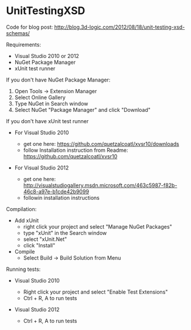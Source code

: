 UnitTestingXSD
==============

Code for blog post: http://blog.3d-logic.com/2012/08/18/unit-testing-xsd-schemas/

Requirements:
 - Visual Studio 2010 or 2012
 - NuGet Package Manager
 - xUnit test runner

If you don't have NuGet Package Manager:
1) Open Tools -> Extension Manager
2) Select Online Gallery
3) Type NuGet in Search window
4) Select NuGet "Package Manager" and click "Download"

If you don't have xUnit test runner
- For Visual Studio 2010 
  - get one here: https://github.com/quetzalcoatl/xvsr10/downloads
  - follow Installation instruction from Readme: https://github.com/quetzalcoatl/xvsr10
  
- For Visual Studio 2012
   - get one here: http://visualstudiogallery.msdn.microsoft.com/463c5987-f82b-46c8-a97e-b1cde42b9099
   - followin installation instructions

Compilation:
- Add xUnit 
  - right click your project and select "Manage NuGet Packages"
  - type "xUnit" in the Search window
  - select "xUnit.Net" 
  - click "Install"
- Compile 
  - Select Build -> Build Solution from Menu
  
Running tests:
- Visual Studio 2010 
  - Right click your project and select "Enable Test Extensions"
  - Ctrl + R, A to run tests

- Visual Studio 2012
  - Ctrl + R, A to run tests

